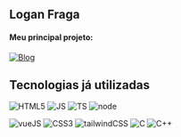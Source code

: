 ## Logan Fraga


#### Meu principal projeto:

[![Blog](https://img.shields.io/website-up-down-green-red/http/cv.lbesson.qc.to.svg)](https://logic.canoas.ifrs.edu.br/inicio)



## Tecnologias já utilizadas

![HTML5](https://img.shields.io/badge/HTML5-E34F26?style=for-the-badge&logo=html5&logoColor=white) ![JS](https://img.shields.io/badge/JavaScript-F7DF1E?style=for-the-badge&logo=javascript&logoColor=black) ![TS](https://img.shields.io/badge/TypeScript-007ACC?style=for-the-badge&logo=typescript&logoColor=white) ![node](https://img.shields.io/badge/Node.js-43853D?style=for-the-badge&logo=node.js&logoColor=white) 

![vueJS](https://img.shields.io/badge/Vue.js-35495E?style=for-the-badge&logo=vue.js&logoColor=4FC08D) ![CSS3](https://img.shields.io/badge/CSS3-1572B6?style=for-the-badge&logo=css3&logoColor=white) ![tailwindCSS](   https://img.shields.io/badge/Tailwind_CSS-38B2AC?style=for-the-badge&logo=tailwind-css&logoColor=white) ![C](https://img.shields.io/badge/C-00599C?style=for-the-badge&logo=c&logoColor=white) ![C++](https://img.shields.io/badge/C%2B%2B-00599C?style=for-the-badge&logo=c%2B%2B&logoColor=white)




